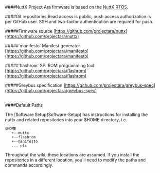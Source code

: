 ####NuttX
Project Ara firmware is based on the
[NuttX RTOS](http://www.nuttx.org).
<!-- 
While this provides us with a number of useful features and a useful
base of code to build on, in general we would like to minimize the
number of NuttX interfaces that we rely on. The quality of the code base
is somewhat lacking; there is only a single author, the commits are
loose and fast, there is an insane amount of duplicated code, and we
have not reviewed or tested many of the code paths or features. In
general we would like the ability to migrate our code base off of this
RTOS if we find that NuttX does not provide us the interfaces we need,
or if we find any horrible bugs that waste our debugging time.
-->

####Git repositories
Read access is public, push access authorization is per GitHub user. SSH and two-factor authentication are required for push.

#####Firmware source
[https://github.com/projectara/nuttx](https://github.com/projectara/nuttx)  

#####'manifesto' Manifest generator
[https://github.com/projectara/manifesto](https://github.com/projectara/manifesto)  

#####'flashrom' SPI ROM programming tool
[https://github.com/projectara/flashrom](https://github.com/projectara/flashrom)  

#####Greybus specification
[https://github.com/projectara/greybus-spec](https://github.com/projectara/greybus-spec)  

<br>
####Default Paths

The [Software Setup(Software-Setup) has instructions for installing the nuttx and related repositories into your $HOME directory,
i.e. 
```
$HOME
   +--nuttx
   +--flashrom
   +--manifesto  
   ... etc
```

Throughout the wiki, these locations are assumed. If you install the repositories in a different location, you'll need to modify the paths and commands accordingly.